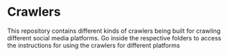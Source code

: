# Crawlers

This repository contains different kinds of crawlers being built for crawling different social media platforms. Go inside the respective folders to access the instructions for using the crawlers for different platforms
